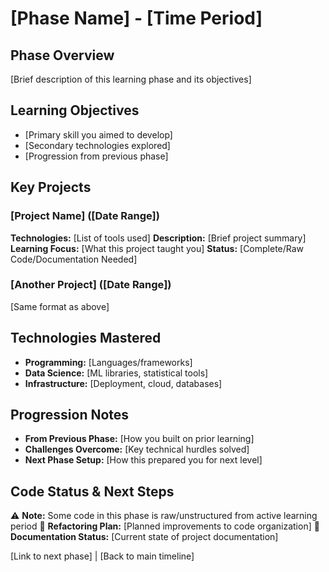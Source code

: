 # [Phase Name] - [Time Period]

## Phase Overview
[Brief description of this learning phase and its objectives]

## Learning Objectives
- [Primary skill you aimed to develop]
- [Secondary technologies explored]  
- [Progression from previous phase]

## Key Projects

### [Project Name] ([Date Range])
**Technologies:** [List of tools used]
**Description:** [Brief project summary]
**Learning Focus:** [What this project taught you]
**Status:** [Complete/Raw Code/Documentation Needed]

### [Another Project] ([Date Range])
[Same format as above]

## Technologies Mastered
- **Programming:** [Languages/frameworks]
- **Data Science:** [ML libraries, statistical tools]
- **Infrastructure:** [Deployment, cloud, databases]

## Progression Notes
- **From Previous Phase:** [How you built on prior learning]
- **Challenges Overcome:** [Key technical hurdles solved]
- **Next Phase Setup:** [How this prepared you for next level]

## Code Status & Next Steps
⚠️ **Note:** Some code in this phase is raw/unstructured from active learning period
🔄 **Refactoring Plan:** [Planned improvements to code organization]
📝 **Documentation Status:** [Current state of project documentation]

[Link to next phase] | [Back to main timeline]

